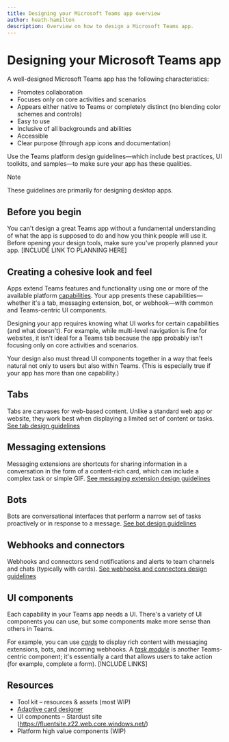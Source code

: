 ```yaml
---
title: Designing your Microsoft Teams app overview
author: heath-hamilton
description: Overview on how to design a Microsoft Teams app.
---
```

# Designing your Microsoft Teams app

A well-designed Microsoft Teams app has the following characteristics:

* Promotes collaboration
* Focuses only on core activities and scenarios
* Appears either native to Teams or completely distinct (no blending color schemes and controls)
* Easy to use
* Inclusive of all backgrounds and abilities
* Accessible
* Clear purpose (through app icons and documentation)

Use the Teams platform design guidelines—which include best practices, UI toolkits, and samples—to make sure your app has these qualities.

> [!NOTE]
> These guidelines are primarily for designing desktop apps.

## Before you begin

You can't design a great Teams app without a fundamental understanding of what the app is supposed to do and how you think people will use it. Before opening your design tools, make sure you've properly planned your app. [INCLUDE LINK TO PLANNING HERE]

## Creating a cohesive look and feel

Apps extend Teams features and functionality using one or more of the available platform [capabilities](../concepts/capabilities-overview.md). Your app presents these capabilities—whether it's a tab, messaging extension, bot, or webhook—with common and Teams-centric UI components.

Designing your app requires knowing what UI works for certain capabilities (and what doesn't). For example, while multi-level navigation is fine for websites, it isn't ideal for a Teams tab because the app probably isn't focusing only on core activities and scenarios.

Your design also must thread UI components together in a way that feels natural not only to users but also within Teams. (This is especially true if your app has more than one capability.)

## Tabs

Tabs are canvases for web-based content. Unlike a standard web app or website, they work best when displaying a limited set of content or tasks. [See tab design guidelines](../designing-your-app/designing-tabs.md)

## Messaging extensions

Messaging extensions are shortcuts for sharing information in a conversation in the form of a content-rich card, which can include a complex task or simple GIF. [See messaging extension design guidelines](../designing-your-app/designing-messaging-extensions.md)

## Bots

Bots are conversational interfaces that perform a narrow set of tasks proactively or in response to a message. [See bot design guidelines](../designing-your-app/designing-bots.md)

## Webhooks and connectors

Webhooks and connectors send notifications and alerts to team channels and chats (typically with cards). [See webhooks and connectors design guidelines](../designing-your-app/designing-connectors.md)

## UI components

Each capability in your Teams app needs a UI. There's a variety of UI components you can use, but some components make more sense than others in Teams.

For example, you can use [*cards*](../designing-your-app/designing-cards.md) to display rich content with messaging extensions, bots, and incoming webhooks. A [*task module*](../designing-your-app/designing-task-modules.md) is another Teams-centric component; it's essentially a card that allows users to take action (for example, complete a form). [INCLUDE LINKS]

## Resources

* Tool kit – resources & assets (most WIP)
* [Adaptive card designer](https://adaptivecards.io/designer)
* UI components – Stardust site (https://fluentsite.z22.web.core.windows.net/)
* Platform high value components (WIP)
